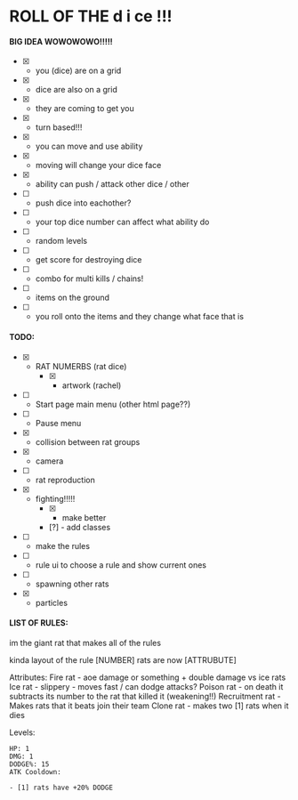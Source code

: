 # ROLL OF THE d i ce !!!

#### BIG IDEA WOWOWOWO!!!!!
- [x] - you (dice) are on a grid
- [x] - dice are also on a grid
- [x] - they are coming to get you
- [x] - turn based!!!
- [x] - you can move and use ability
- [x] - moving will change your dice face
- [x] - ability can push / attack other dice / other
- [ ] - push dice into eachother?
- [ ] - your top dice number can affect what ability do
- [ ] - random levels
- [ ] - get score for destroying dice
- [ ] - combo for multi kills / chains!
- [ ] - items on the ground
- [ ] - you roll onto the items and they change what face that is

#### TODO:

- [x] - RAT NUMERBS (rat dice)
	- [x] - artwork (rachel)

- [ ] - Start page main menu (other html page??)
- [ ] - Pause menu

- [x] - collision between rat groups
- [x] - camera
- [ ] - rat reproduction

- [x] - fighting!!!!!
	- [x] - make better
	- [?] - add classes

- [ ] - make the rules
- [ ] - rule ui to choose a rule and show current ones
- [ ] - spawning other rats

- [x] - particles

#### LIST OF RULES:
im the giant rat that makes all of the rules

kinda layout of the rule
[NUMBER] rats are now [ATTRUBUTE]

Attributes:
	Fire rat - aoe damage or something + double damage vs ice rats
	Ice rat - slippery - moves fast / can dodge attacks?
	Poison rat - on death it subtracts its number to the rat that killed it (weakening!!)
	Recruitment rat - Makes rats that it beats join their team
	Clone rat - makes two [1] rats when it dies


Levels:

	HP: 1
	DMG: 1
	DODGE%: 15
	ATK Cooldown:

	- [1] rats have +20% DODGE
